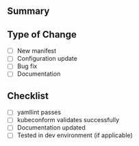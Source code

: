 ## Summary
<!-- Describe the changes -->

## Type of Change
- [ ] New manifest
- [ ] Configuration update
- [ ] Bug fix
- [ ] Documentation

## Checklist
- [ ] yamllint passes
- [ ] kubeconform validates successfully
- [ ] Documentation updated
- [ ] Tested in dev environment (if applicable)
